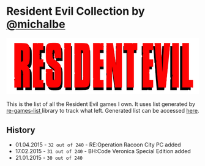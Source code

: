 # Resident Evil Collection by [@michalbe](http://github.com/michalbe)

![RE](https://raw.githubusercontent.com/michalbe/re-games-list/master/logo.png)

This is the list of all the Resident Evil games I own. It uses list generated by [re-games-list
](https://github.com/michalbe/re-games-list) library to track what left. Generated list can be accessed [here](http://michalbe.github.io/re-collection/).

## History ##
 * 01.04.2015 - `32 out of 240` - RE:Operation Racoon City PC added
 * 17.02.2015 - `31 out of 240` - BH:Code Veronica Special Edition added
 * 21.01.2015 - `30 out of 240`
